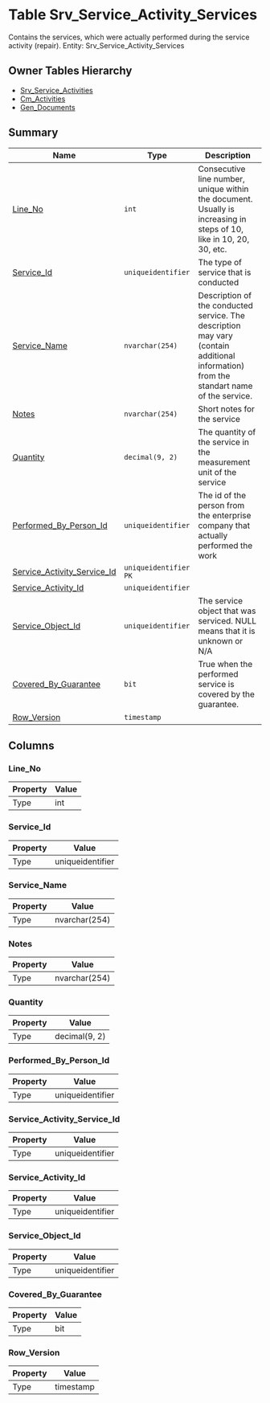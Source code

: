 # Table Srv_Service_Activity_Services

Contains the services, which were actually performed during the service activity (repair). Entity: Srv_Service_Activity_Services

## Owner Tables Hierarchy

* [Srv_Service_Activities](Srv_Service_Activities.md)
* [Cm_Activities](Cm_Activities.md)
* [Gen_Documents](Gen_Documents.md)

## Summary

| Name | Type | Description |
| - | - | --- |
|[Line_No](#line_no)|`int` |Consecutive line number, unique within the document. Usually is increasing in steps of 10, like in 10, 20, 30, etc.|
|[Service_Id](#service_id)|`uniqueidentifier` |The type of service that is conducted|
|[Service_Name](#service_name)|`nvarchar(254)` |Description of the conducted service. The description may vary (contain additional information) from the standart name of the service.|
|[Notes](#notes)|`nvarchar(254)` |Short notes for the service|
|[Quantity](#quantity)|`decimal(9, 2)` |The quantity of the service in the measurement unit of the service|
|[Performed_By_Person_Id](#performed_by_person_id)|`uniqueidentifier` |The id of the person from the enterprise company that actually performed the work|
|[Service_Activity_Service_Id](#service_activity_service_id)|`uniqueidentifier` `PK`||
|[Service_Activity_Id](#service_activity_id)|`uniqueidentifier` ||
|[Service_Object_Id](#service_object_id)|`uniqueidentifier` |The service object that was serviced. NULL means that it is unknown or N/A|
|[Covered_By_Guarantee](#covered_by_guarantee)|`bit` |True when the performed service is covered by the guarantee.|
|[Row_Version](#row_version)|`timestamp` ||

## Columns

### Line_No

| Property | Value |
| - | - |
|Type|int|

### Service_Id

| Property | Value |
| - | - |
|Type|uniqueidentifier|

### Service_Name

| Property | Value |
| - | - |
|Type|nvarchar(254)|

### Notes

| Property | Value |
| - | - |
|Type|nvarchar(254)|

### Quantity

| Property | Value |
| - | - |
|Type|decimal(9, 2)|

### Performed_By_Person_Id

| Property | Value |
| - | - |
|Type|uniqueidentifier|

### Service_Activity_Service_Id

| Property | Value |
| - | - |
|Type|uniqueidentifier|

### Service_Activity_Id

| Property | Value |
| - | - |
|Type|uniqueidentifier|

### Service_Object_Id

| Property | Value |
| - | - |
|Type|uniqueidentifier|

### Covered_By_Guarantee

| Property | Value |
| - | - |
|Type|bit|

### Row_Version

| Property | Value |
| - | - |
|Type|timestamp|


